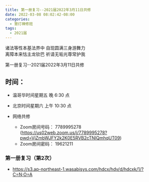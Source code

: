 ```yaml
---
title: 第一册复习--2021届2022年3月11日共修
date: 2022-03-08 08:02:42-08:00
categories:
  - 慧灯禅修班
tags:
  - 2021届
---
```

诸法等性本基法界中 自现圆满三身游舞力  
离障本来怙主龙钦巴 祈请无垢光尊常护我  

第一册复习--2021届2022年3月11日共修

## 时间：

* 温哥华时间星期五 晚 6:30 点
* 北京时间星期六 上午 10:30 点

* 网络共修
  * Zoom房间号码： 7789995278 (<https://us02web.zoom.us/j/7789995278?pwd=VjZmbWJFY2k2K0E5RVB2cTNIQmhqUT09>)
  * Zoom房间密码： 19621211
    
### 第一册复习（第2次）

- <https://s3.ap-northeast-1.wasabisys.com/hdcx/hdv/d/hdcxk/1/?C=N;O=A>



